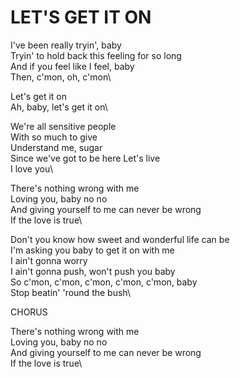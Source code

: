 # LET'S GET IT ON

I've been really tryin', baby\
Tryin' to hold back this feeling for so long\
And if you feel like I feel, baby\
Then, c'mon, oh, c'mon\

Let's get it on\
Ah, baby, let's get it on\

We're all sensitive people\
With so much to give\
Understand me, sugar\
Since we've got to be here Let's live\
I love you\

There's nothing wrong with me\
Loving you, baby no no\
And giving yourself to me can never be wrong\
If the love is true\

Don't you know how sweet and wonderful life can be\
I'm asking you baby to get it on with me\
I ain't gonna worry\
I ain't gonna push, won't push you baby\
So c'mon, c'mon, c'mon, c'mon, c'mon, baby\
Stop beatin' 'round the bush\

CHORUS

There's nothing wrong with me\
Loving you, baby no no\
And giving yourself to me can never be wrong\
If the love is true\